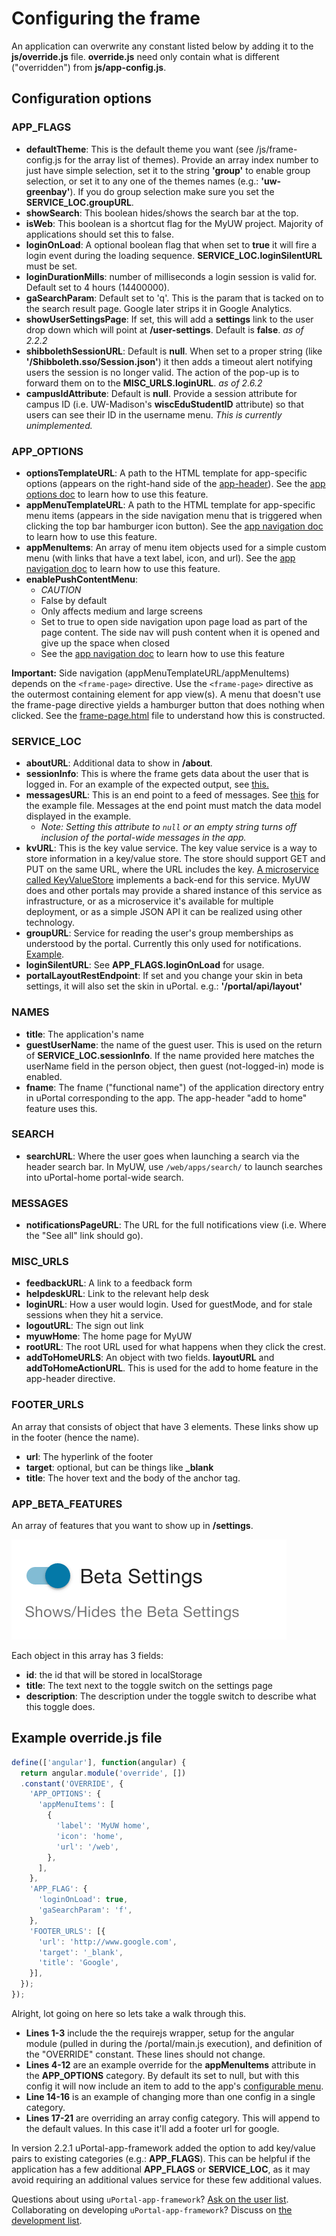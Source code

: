 # Configuring the frame

An application can overwrite any constant listed below by adding it to the **js/override.js** file. **override.js** need only contain what is different ("overridden") from **js/app-config.js**.

## Configuration options

### APP_FLAGS

+ **defaultTheme**: This is the default theme you want (see /js/frame-config.js for the array list of themes). Provide an array index number to just have simple selection, set it to the string **'group'** to enable group selection, or set it to any one of the themes names (e.g.: **'uw-greenbay'**). If you do group selection make sure you set the **SERVICE_LOC.groupURL**.
+ **showSearch**: This boolean hides/shows the search bar at the top.
+ **isWeb**: This boolean is a shortcut flag for the MyUW project. Majority of applications should set this to false.
+ **loginOnLoad**: A optional boolean flag that when set to **true** it will fire a login event during the loading sequence. **SERVICE_LOC.loginSilentURL** must be set.
+ **loginDurationMills**: number of milliseconds a login session is valid for. Default set to 4 hours (14400000).
+ **gaSearchParam**: Default set to 'q'. This is the param that is tacked on to the search result page. Google later strips it in Google Analytics.
+ **showUserSettingsPage**: If set, this will add a **settings** link to the user drop down which will point at **/user-settings**. Default is **false**. _as of 2.2.2_
+ **shibbolethSessionURL**: Default is **null**. When set to a proper string (like **'/Shibboleth.sso/Session.json'**) it then adds a timeout alert notifying users the session is no longer valid. The action of the pop-up is to forward them on to the **MISC_URLS.loginURL**. _as of 2.6.2_
+ **campusIdAttribute**: Default is **null**. Provide a session attribute for campus ID (i.e. UW-Madison's **wiscEduStudentID** attribute) so that users can see their ID in the username menu. _This is currently unimplemented._


### APP_OPTIONS

+ **optionsTemplateURL**: A path to the HTML template for app-specific options (appears on the right-hand side of the [app-header](directives.md)). See the [app options doc](app-options.md) to learn how to use this feature.
+ **appMenuTemplateURL**: A path to the HTML template for app-specific menu items (appears in the side navigation menu that is triggered when clicking the top bar hamburger icon button). See the [app navigation doc](configurable-menu.md) to learn how to use this feature.
+ **appMenuItems**: An array of menu item objects used for a simple custom menu (with links that have a text label, icon, and url). See the [app navigation doc](configurable-menu.md) to learn how to use this feature.
+ **enablePushContentMenu**:
  - _CAUTION_
  - False by default
  - Only affects medium and large screens
  - Set to true to open side navigation upon page load as part of the page content. The side nav will push content when it is opened and give up the space when closed
  - See the [app navigation doc](configurable-menu.md) to learn how to use this feature

**Important:** Side navigation (appMenuTemplateURL/appMenuItems) depends on the `<frame-page>` directive. Use the `<frame-page>` directive as the outermost containing element for app view(s). A menu that doesn't use the frame-page directive yields a hamburger button that does nothing when clicked. See the [frame-page.html](https://github.com/uPortal-Project/uportal-app-framework/blob/master/components/portal/misc/partials/frame-page.html) file to understand how this is constructed.

### SERVICE_LOC

+ **aboutURL**: Additional data to show in **/about**.
+ **sessionInfo**: This is where the frame gets data about the user that is logged in. For an example of the expected output, see [this.](https://github.com/uPortal-Project/uportal-app-framework/blob/master/components/staticFeeds/session.json)
+ **messagesURL**: This is an end point to a feed of messages. See [this](https://github.com/uPortal-Project/uportal-app-framework/blob/master/components/staticFeeds/sample-messages.json) for the example file. Messages at the end point must match the data model displayed in the example.
    - _Note: Setting this attribute to `null` or an empty string turns off
inclusion of the portal-wide messages in the app._
+ **kvURL**: This is the key value service. The key value service is a way to store information in a key/value store. The store should support GET and PUT on the same URL, where the URL includes the key. [A microservice called KeyValueStore](https://github.com/UW-Madison-DoIT/KeyValueStore) implements a back-end for this service. MyUW does and other portals may provide a shared instance of this service as infrastructure, or as a microservice it's available for multiple deployment, or as a simple JSON API it can be realized using other technology.
+ **groupURL**: Service for reading the user's group memberships as understood by the portal. Currently this only used for notifications. [Example](https://github.com/uPortal-Project/uportal-app-framework/blob/master/components/staticFeeds/groups.json).
+ **loginSilentURL**: See **APP_FLAGS.loginOnLoad** for usage.
+ **portalLayoutRestEndpoint**: If set and you change your skin in beta settings, it will also set the skin in uPortal. e.g.: **'/portal/api/layout'**

### NAMES

+ **title**: The application's name
+ **guestUserName**: the name of the guest user. This is used on the return of **SERVICE_LOC.sessionInfo**. If the name provided here matches the userName field in the person object, then guest (not-logged-in) mode is enabled.
+ **fname**: The fname ("functional name") of the application directory entry in uPortal corresponding to the app. The app-header "add to home" feature uses this.

### SEARCH

+ **searchURL**: Where the user goes when launching a search via the header search bar. In MyUW, use `/web/apps/search/` to launch searches into uPortal-home portal-wide search.

### MESSAGES

+ **notificationsPageURL**: The URL for the full notifications view (i.e. Where the "See all" link should go).

### MISC_URLS

+ **feedbackURL**: A link to a feedback form
+ **helpdeskURL**: Link to the relevant help desk
+ **loginURL**: How a user would login. Used for guestMode, and for stale sessions when they hit a service.
+ **logoutURL**: The sign out link
+ **myuwHome**: The home page for MyUW
+ **rootURL**: The root URL used for what happens when they click the crest.
+ **addToHomeURLS**: An object with two fields. **layoutURL** and **addToHomeActionURL**. This is used for the add to home feature in the app-header directive.

### FOOTER_URLS

An array that consists of object that have 3 elements. These links show up in the footer (hence the name).
+ **url**: The hyperlink of the footer
+ **target**: optional, but can be things like **_blank**
+ **title**: The hover text and the body of the anchor tag.

### APP_BETA_FEATURES

An array of features that you want to show up in **/settings**.

![settings option](img/settings-option.png)

Each object in this array has 3 fields:

+ **id**: the id that will be stored in localStorage
+ **title**: The text next to the toggle switch on the settings page
+ **description**: The description under the toggle switch to describe what this toggle does.

## Example override.js file

```javascript
define(['angular'], function(angular) {
  return angular.module('override', [])
  .constant('OVERRIDE', {
    'APP_OPTIONS': {
      'appMenuItems': [
        {
          'label': 'MyUW home',
          'icon': 'home',
          'url': '/web',
        },
      ],
    },
    'APP_FLAG': {
      'loginOnLoad': true,
      'gaSearchParam': 'f',
    },
    'FOOTER_URLS': [{
      'url': 'http://www.google.com',
      'target': '_blank',
      'title': 'Google',
    }],
  });
});

```

Alright, lot going on here so lets take a walk through this.

+ **Lines 1-3** include the the requirejs wrapper, setup for the angular module (pulled in during the /portal/main.js execution),
and definition of the "OVERRIDE" constant. These lines should not change.
+ **Lines 4-12** are an example override for the **appMenuItems** attribute in the **APP_OPTIONS** category. By default its set to null, but
with this config it will now include an item to add to the app's [configurable menu](configurable-menu.md).
+ **Line 14-16** is an example of changing more than one config in a single category.
+ **Lines 17-21** are overriding an array config category. This will append to the default values. In this case it'll add a footer url for google.

In version 2.2.1 uPortal-app-framework added the option to add key/value pairs to existing categories (e.g.: **APP_FLAGS**). This can be helpful if the
application has a few additional **APP_FLAGS** or **SERVICE_LOC**, as it may avoid requiring an additional values service for these few additional values.

Questions about using `uPortal-app-framework`? [Ask on the user list](https://groups.google.com/a/apereo.org/forum/#!forum/uportal-user). Collaborating on developing `uPortal-app-framework`? Discuss on [the development list](https://groups.google.com/a/apereo.org/forum/#!forum/uportal-dev).
